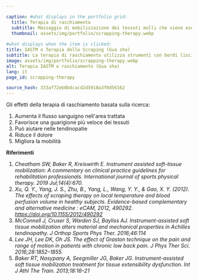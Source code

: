 ```yaml
---

caption: #what displays in the portfolio grid:
  title: Terapia di raschiamento
  subtitle: Massaggio di mobilizzazione dei tessuti molli che viene eseguito con l'aiuto di uno strumento di raschiatura per curare le lesioni dei tessuti molli.
  thumbnail: assets/img/portfolio/scrapping-therapy.webp
  
#what displays when the item is clicked:
title: IASTM o Terapia dello Scraping (Gua sha)
subtitle: La terapia di raschiamento utilizza strumenti con bordi lisci per raschiare la pelle fino a quando non compaiono macchie rosse. Lo scopo di questa forma di intervento è quello di rompere le restrizioni fasciali e le cicatrici che potrebbero essersi sviluppate a seguito di immobilizzazione, interventi chirurgici o tensioni e lesioni muscoloscheletriche.
image: assets/img/portfolio/scrapping-therapy.webp
alt: Terapia IASTM o raschiamento (Gua sha)
lang: it
page_id: scrapping-therapy

source_hash: 333af72eb0b4cacd2d5910a3f0d56162
---
```

Gli effetti della terapia di raschiamento basata sulla ricerca:
1. Aumenta il flusso sanguigno nell'area trattata
2. Favorisce una guarigione più veloce dei tessuti
3. Può aiutare nelle tendinopatie
4. Riduce il dolore
5. Migliora la mobilità

**Riferimenti**
1. *Cheatham SW, Baker R, Kreiswirth E. Instrument assisted soft-tissue mobilization: A commentary on clinical practice guidelines for rehabilitation professionals. International journal of sports physical therapy. 2019 Jul;14(4):670.*
2. *Xu, Q. Y., Yang, J. S., Zhu, B., Yang, L., Wang, Y. Y., & Gao, X. Y. (2012). The effects of scraping therapy on local temperature and blood perfusion volume in healthy subjects. Evidence-based complementary and alternative medicine : eCAM, 2012, 490292. https://doi.org/10.1155/2012/490292*
3. *McConnell J, Cruser S, Warden SJ, Bayliss AJ. Instrument-assisted soft tissue mobilization alters material and mechanical properties in Achilles tendinopathy. J Orthop Sports Phys Ther. 2016;46:114*
4. *Lee JH, Lee DK, Oh JS. The effect of Graston technique on the pain and range of motion in patients with chronic low back pain. J Phys Ther Sci. 2016;28:1852–1855.*
5. *Baker RT, Nasypany A, Seegmiller JG, Baker JG. Instrument-assisted soft tissue mobilization treatment for tissue extensibility dysfunction. Int J Athl The Train. 2013;18:16–21*